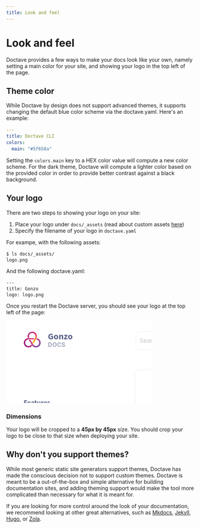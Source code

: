 ```yaml
---
title: Look and feel
---
```


Look and feel
=============

Doctave provides a few ways to make your docs look like your own, namely setting a main color for
your site, and showing your logo in the top left of the page.

## Theme color

While Doctave by design does not support advanced themes, it supports changing the default blue
color scheme via the doctave.yaml. Here's an example:

```yaml
---
title: Doctave CLI
colors:
  main: "#5f658a"
```

Setting the `colors.main` key to a HEX color value will compute a new color scheme. For the dark
theme, Doctave will compute a lighter color based on the provided color in order to provide better
contrast against a black background.

## Your logo

There are two steps to showing your logo on your site:

1. Place your logo under `docs/_assets` (read about custom assets [here](/features/assets))
2. Specify the filename of your logo in `doctave.yaml`

For exampe, with the following assets:

```
$ ls docs/_assets/
logo.png
```

And the following doctave.yaml:

```
---
title: Gonzo
logo: logo.png
```

Once you restart the Doctave server, you should see your logo at the top left of the page:

![Screenshot of your logo with the page title](/assets/logo-screenshot.png)

### Dimensions

Your logo will be cropped to a **45px by 45px** size. You should crop your logo to be close to that size
when deploying your site.

## Why don't you support themes?

While most generic static site generators support themes, Doctave has made the conscious decision
not to support custom themes. Doctave is meant to be a out-of-the-box and simple alternative for
building documentation sites, and adding theming support would make the tool more complicated than
necessary for what it is meant for.

If you are looking for more control around the look of your documentation, we recommend looking at
other great alternatives, such as [Mkdocs](https://www.mkdocs.org/),
[Jekyll](https://jekyllrb.com/), [Hugo](https://gohugo.io/), or [Zola](https://www.getzola.org/).
